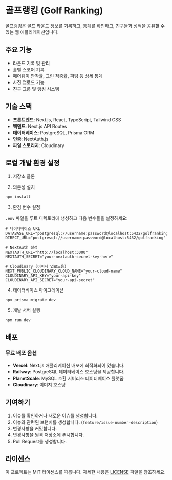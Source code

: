# 골프랭킹 (Golf Ranking)

골프랭킹은 골프 라운드 정보를 기록하고, 통계를 확인하고, 친구들과 성적을 공유할 수 있는 웹 애플리케이션입니다.

## 주요 기능

- 라운드 기록 및 관리
- 홀별 스코어 기록
- 페어웨이 안착률, 그린 적중률, 퍼팅 등 상세 통계
- 사진 업로드 기능
- 친구 그룹 및 랭킹 시스템

## 기술 스택

- **프론트엔드**: Next.js, React, TypeScript, Tailwind CSS
- **백엔드**: Next.js API Routes
- **데이터베이스**: PostgreSQL, Prisma ORM
- **인증**: NextAuth.js
- **파일 스토리지**: Cloudinary

## 로컬 개발 환경 설정

1. 저장소 클론

2. 의존성 설치

```bash
npm install
```

3. 환경 변수 설정

`.env` 파일을 루트 디렉토리에 생성하고 다음 변수들을 설정하세요:

```
# 데이터베이스 URL
DATABASE_URL="postgresql://username:password@localhost:5432/golfranking"
DIRECT_URL="postgresql://username:password@localhost:5432/golfranking"

# NextAuth 설정
NEXTAUTH_URL="http://localhost:3000"
NEXTAUTH_SECRET="your-nextauth-secret-key-here"

# Cloudinary (이미지 업로드용)
NEXT_PUBLIC_CLOUDINARY_CLOUD_NAME="your-cloud-name"
CLOUDINARY_API_KEY="your-api-key"
CLOUDINARY_API_SECRET="your-api-secret"
```

4. 데이터베이스 마이그레이션

```bash
npx prisma migrate dev
```

5. 개발 서버 실행

```bash
npm run dev
```

## 배포

### 무료 배포 옵션

- **Vercel**: Next.js 애플리케이션 배포에 최적화되어 있습니다.
- **Railway**: PostgreSQL 데이터베이스 호스팅을 제공합니다.
- **PlanetScale**: MySQL 호환 서버리스 데이터베이스 플랫폼
- **Cloudinary**: 이미지 호스팅

## 기여하기

1. 이슈를 확인하거나 새로운 이슈를 생성합니다.
2. 이슈와 관련된 브랜치를 생성합니다. (`feature/issue-number-description`)
3. 변경사항을 커밋합니다.
4. 변경사항을 원격 저장소에 푸시합니다.
5. Pull Request를 생성합니다.

## 라이센스

이 프로젝트는 MIT 라이센스를 따릅니다. 자세한 내용은 [LICENSE](LICENSE) 파일을 참조하세요.

